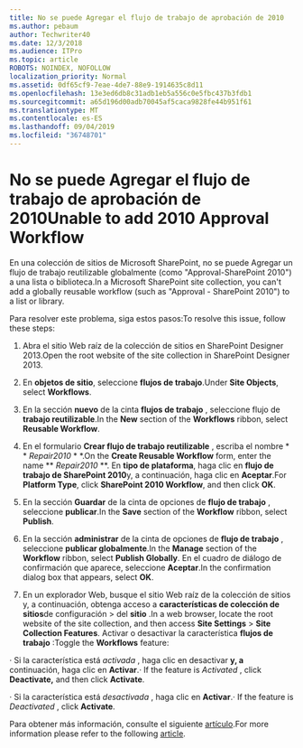 ```yaml
---
title: No se puede Agregar el flujo de trabajo de aprobación de 2010
ms.author: pebaum
author: Techwriter40
ms.date: 12/3/2018
ms.audience: ITPro
ms.topic: article
ROBOTS: NOINDEX, NOFOLLOW
localization_priority: Normal
ms.assetid: 0df65cf9-7eae-4de7-88e9-1914635c8d11
ms.openlocfilehash: 13e3ed6db8c31adb1eb5a556c0e5fbc437b3fdb1
ms.sourcegitcommit: a65d196d00adb70045af5caca9828fe44b951f61
ms.translationtype: MT
ms.contentlocale: es-ES
ms.lasthandoff: 09/04/2019
ms.locfileid: "36748701"
---
```

# <a name="unable-to-add-2010-approval-workflow"></a><span data-ttu-id="ba7ea-102">No se puede Agregar el flujo de trabajo de aprobación de 2010</span><span class="sxs-lookup"><span data-stu-id="ba7ea-102">Unable to add 2010 Approval Workflow</span></span>

<span data-ttu-id="ba7ea-103">En una colección de sitios de Microsoft SharePoint, no se puede Agregar un flujo de trabajo reutilizable globalmente (como "Approval-SharePoint 2010") a una lista o biblioteca.</span><span class="sxs-lookup"><span data-stu-id="ba7ea-103">In a Microsoft SharePoint site collection, you can't add a globally reusable workflow (such as "Approval - SharePoint 2010") to a list or library.</span></span>
  
<span data-ttu-id="ba7ea-104">Para resolver este problema, siga estos pasos:</span><span class="sxs-lookup"><span data-stu-id="ba7ea-104">To resolve this issue, follow these steps:</span></span> 
  
1. <span data-ttu-id="ba7ea-105">Abra el sitio Web raíz de la colección de sitios en SharePoint Designer 2013.</span><span class="sxs-lookup"><span data-stu-id="ba7ea-105">Open the root website of the site collection in SharePoint Designer 2013.</span></span>
  
2. <span data-ttu-id="ba7ea-106">En **objetos de sitio**, seleccione **flujos de trabajo**.</span><span class="sxs-lookup"><span data-stu-id="ba7ea-106">Under **Site Objects**, select **Workflows**.</span></span> 
  
3. <span data-ttu-id="ba7ea-107">En la sección **nuevo** de la cinta **flujos de trabajo** , seleccione flujo de **trabajo reutilizable**.</span><span class="sxs-lookup"><span data-stu-id="ba7ea-107">In the **New** section of the **Workflows** ribbon, select **Reusable Workflow**.</span></span> 
  
4. <span data-ttu-id="ba7ea-108">En el formulario **Crear flujo de trabajo reutilizable** , escriba el nombre \* \* *Repair2010* \* \*.</span><span class="sxs-lookup"><span data-stu-id="ba7ea-108">On the **Create Reusable Workflow** form, enter the name \*\* *Repair2010* \*\*.</span></span> <span data-ttu-id="ba7ea-109">En **tipo de plataforma**, haga clic en **flujo de trabajo de SharePoint 2010**y, a continuación, haga clic en **Aceptar**.</span><span class="sxs-lookup"><span data-stu-id="ba7ea-109">For **Platform Type**, click **SharePoint 2010 Workflow**, and then click **OK**.</span></span> 
  
1. <span data-ttu-id="ba7ea-110">En la sección **Guardar** de la cinta de opciones de **flujo de trabajo** , seleccione **publicar**.</span><span class="sxs-lookup"><span data-stu-id="ba7ea-110">In the **Save** section of the **Workflow** ribbon, select **Publish**.</span></span> 
  
2. <span data-ttu-id="ba7ea-111">En la sección **administrar** de la cinta de opciones de **flujo de trabajo** , seleccione **publicar globalmente**.</span><span class="sxs-lookup"><span data-stu-id="ba7ea-111">In the **Manage** section of the **Workflow** ribbon, select **Publish Globally**.</span></span> <span data-ttu-id="ba7ea-112">En el cuadro de diálogo de confirmación que aparece, seleccione **Aceptar**.</span><span class="sxs-lookup"><span data-stu-id="ba7ea-112">In the confirmation dialog box that appears, select **OK**.</span></span> 
  
3. <span data-ttu-id="ba7ea-113">En un explorador Web, busque el sitio Web raíz de la colección de sitios y, a continuación, obtenga acceso a **características de colección de sitios**de configuración \> del **sitio** .</span><span class="sxs-lookup"><span data-stu-id="ba7ea-113">In a web browser, locate the root website of the site collection, and then access **Site Settings** \> **Site Collection Features**.</span></span> <span data-ttu-id="ba7ea-114">Activar o desactivar la característica **flujos de trabajo** :</span><span class="sxs-lookup"><span data-stu-id="ba7ea-114">Toggle the **Workflows** feature:</span></span> 
  
<span data-ttu-id="ba7ea-115">· Si la característica está *activada* , haga clic en desactivar **y, a** continuación, haga clic en **Activar**.</span><span class="sxs-lookup"><span data-stu-id="ba7ea-115">· If the feature is  *Activated*  , click **Deactivate,** and then click **Activate**.</span></span> 
  
<span data-ttu-id="ba7ea-116">· Si la característica está *desactivada* , haga clic en **Activar**.</span><span class="sxs-lookup"><span data-stu-id="ba7ea-116">· If the feature is  *Deactivated*  , click **Activate**.</span></span> 
  
<span data-ttu-id="ba7ea-117">Para obtener más información, consulte el siguiente [artículo](https://go.microsoft.com/fwlink/?linkid=2047770&amp;clcid=0x409).</span><span class="sxs-lookup"><span data-stu-id="ba7ea-117">For more information please refer to the following [article](https://go.microsoft.com/fwlink/?linkid=2047770&amp;clcid=0x409).</span></span>
  

